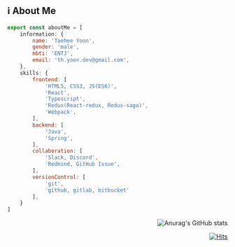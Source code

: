 <!--![header](https://capsule-render.vercel.app/api?type=waving&color=timeGradient&height=200&section=header&text=About%20Me&animation=fadeIn&fontSize=70)-->
## :information_source: About Me

```js
export const aboutMe = [
    information: {
        name: 'Taehee Yoon',
        gender: 'male',
        mbti: 'ENTJ',
        email: 'th.yoon.dev@gmail.com',
    },
    skills: {
        frontend: [
            'HTML5, CSS3, JS(ES6)',
            'React',
            'Typescript',
            'Redux(React-redux, Redux-saga)',
            'Webpack',
        ],
        backend: [
            'Java',
            'Spring',
        ],
        collaboration: [
            'Slack, Discord',
            'Redmind, GitHub Issue',
        ],
        versionControl: [
            'git',
            'github, gitlab, bitbucket'
        ],
    }
]

```
<!--![footer](https://capsule-render.vercel.app/api?type=waving&color=timeGradient&height=200&section=footer)-->
  <div align=right>
    
![Anurag's GitHub stats](https://github-readme-stats.vercel.app/api?username=thyoondev&show_icons=true&theme=default)
    
   [![Hits](https://hits.seeyoufarm.com/api/count/incr/badge.svg?url=https%3A%2F%2Fgithub.com%2Fthyoondev%2Fthyoondev&count_bg=%2379C83D&title_bg=%23555555&icon=&icon_color=%23E7E7E7&title=hits&edge_flat=false)](https://hits.seeyoufarm.com)
 </div>

 <!--
 <div>

### :wave: Taehee Yoon
* Hi! Welcome to my GitHub place. I'm studying to be a good programmer.
I value what I bump into and experience [The path where i walked...](https://www.notion.so/c6ebd46ae289463ea0531d50097dfc68)

### 👀 Interest
* Taking photos, Editing videos, Drinking coffee
* Writing, Reading, Travel, Experience something new


### 💬 Contact me
* E-Mail : <th.yoon.dev@gmail.com>

* [![Gmail Badge](https://img.shields.io/badge/-Gmail-d14836?style=flat-square&logo=Gmail&logoColor=white&link=mailto:th.yoon.dev@gmail.com)](mailto:th.yoon.dev@gmail.com)
</div>

-->
<!--
**thyoondev/thyoondev** is a ✨ _special_ ✨ repository because its `README.md` (this file) appears on your GitHub profile.

Here are some ideas to get you started:

- 🔭 I’m currently working on ...
- 🌱 I’m currently learning ...
- 👯 I’m looking to collaborate on ...
- 🤔 I’m looking for help with ...
- 💬 Ask me about ...
- 📫 How to reach me: ...
- 😄 Pronouns: ...
- ⚡ Fun fact: ...
--> 
